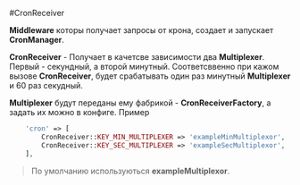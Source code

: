 #CronReceiver

**Middleware** которы получает запросы от крона, создает и запускает **CronManager**.

**CronReceiver** - Получает в качетсве зависимости два **Multiplexer**.
Первый - секундный, а второй минутный. Соответсввенно при кажом вызове **CronReceiver**, 
будет срабатывать один раз минутный **Multiplexer** и 60 раз секудный.

**Multiplexer** будут переданы ему фабрикой - **CronReceiverFactory**, а задать их можно в конфиге.
Пример

```php
    'cron' => [
        CronReceiver::KEY_MIN_MULTIPLEXER => 'exampleMinMultiplexor',
        CronReceiver::KEY_SEC_MULTIPLEXER => 'exampleSecMultiplexor',
    ],
```
> По умолчанию используються **exampleMultiplexor**.